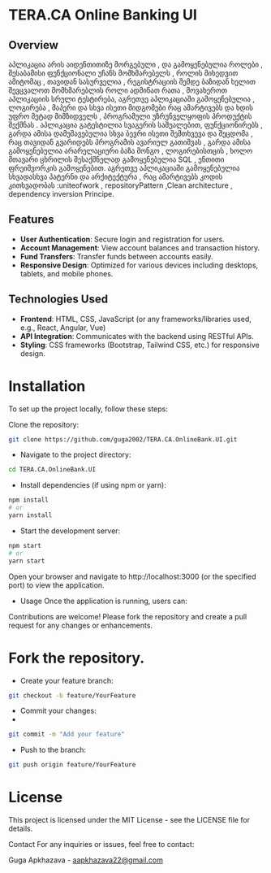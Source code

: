 # TERA.CA Online Banking UI

## Overview

აპლიკაცია არის აიდენთითიზე მორგებული , და   გამოყენებულია  როლები , შესაბამისი ფუნქციონალი  უჩანს მომხმარებელს , როლის მიხედვით ამიტომაც ,  თავიდან  სასურველია , რეგისტრაციის შემდე ბაზიდან ხელით შევცვალოთ მომხმარებლის როლი
ადმინათ  რათა , მოვახეროთ აპლიკაციის სრული ტესტირება, აგრეთვე აპლიკაციაში გამოყენებულია , ლოგირება , მაპერი და სხვა  ისეთი მიდგომები რაც ამარტივებს და ხდის  უფრო მეტად  მიმზიდველს , პროგრამული უზრუნველყოფის  პროდუქტის შექმნას .
აპლიკაცია გატესტილია  სვაგერის საშუალებით, ფუნქციონირებს , გარდა ამისა დამუშავებულია სხვა  ბევრი ისეთი შემთხვევა  და შეცდომა , რაც თავიდან გვარიდებს პროგრამის ავარიულ გათიშვას , გარდა ამისა  გამოყენებულია არარელაციური ბაზა მონგო ,  ლოგირებისთცის , ხოლო მთავარი ცხრილის შესაქმნელად გამოყენებულია SQL , ენთითი ფრეიმვორკის გამოყენებით. აგრეთვე აპლიკაციაში გამოყენებულია  სხვადასხვა პატერნი და არქიტექტურა , რაც ამარტივებს  კოდის კითხვადობას :uniteofwork , repositoryPattern ,Clean architecture , dependency inversion Principe.

## Features

- **User Authentication**: Secure login and registration for users.
- **Account Management**: View account balances and transaction history.
- **Fund Transfers**: Transfer funds between accounts easily.
- **Responsive Design**: Optimized for various devices including desktops, tablets, and mobile phones.

## Technologies Used

- **Frontend**: HTML, CSS, JavaScript (or any frameworks/libraries used, e.g., React, Angular, Vue)
- **API Integration**: Communicates with the backend using RESTful APIs.
- **Styling**: CSS frameworks (Bootstrap, Tailwind CSS, etc.) for responsive design.

# Installation

To set up the project locally, follow these steps:

Clone the repository:

   ```bash
   git clone https://github.com/guga2002/TERA.CA.OnlineBank.UI.git
   ```
- Navigate to the project directory:

```sh
cd TERA.CA.OnlineBank.UI
```
- Install dependencies (if using npm or yarn):
  
```sh
npm install
# or
yarn install
```

- Start the development server:

```sh
npm start
# or
yarn start
```


Open your browser and navigate to http://localhost:3000 (or the specified port) to view the application.

- Usage
Once the application is running, users can:

Contributions are welcome! Please fork the repository and create a pull request for any changes or enhancements.

# Fork the repository.

- Create your feature branch:

```sh
git checkout -b feature/YourFeature
```

- Commit your changes:
- 
```sh
git commit -m "Add your feature"
```

- Push to the branch:
```sh
git push origin feature/YourFeature
```

# License
This project is licensed under the MIT License - see the LICENSE file for details.

Contact
For any inquiries or issues, feel free to contact:

Guga Apkhazava - aapkhazava22@gmail.com


